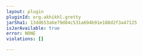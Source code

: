 ```yaml
---
layout: plugin
pluginId: org.akhikhl.gretty
jarSha1: 13dd653a6e79d84c531a694b91e188d2f3a47125
isJarAvailable: true
error: NONE
violations: []

---
```

